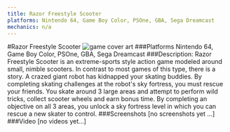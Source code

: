 ```yaml
---
title: Razor Freestyle Scooter
platforms: Nintendo 64, Game Boy Color, PSOne, GBA, Sega Dreamcast
mechanics: n/a
---
```

#Razor Freestyle Scooter
![game cover art](//images.igdb.com/igdb/image/upload/t_cover_big/g8kcrkjmitljmhaf9vsm.jpg "Logo Title Text 1")
###Platforms
Nintendo 64, Game Boy Color, PSOne, GBA, Sega Dreamcast
###Description:
Razor Freestyle Scooter is an extreme-sports style action game modeled around small, nimble scooters. In contrast to most games of this type, there is a story. A crazed giant robot has kidnapped your skating buddies. By completing skating challenges at the robot's sky fortress, you must rescue your friends. You skate around 3 large areas and attempt to perform wild tricks, collect scooter wheels and earn bonus time. By completing an objective on all 3 areas, you unlock a sky fortress level in which you can rescue a new skater to control.
###Screenshots
[no screenshots yet ...]
###Video
[no videos yet...]
